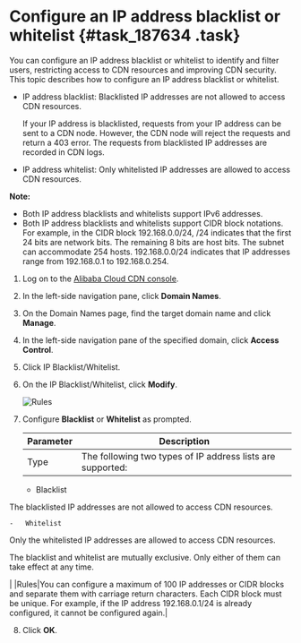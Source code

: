 # Configure an IP address blacklist or whitelist {#task_187634 .task}

You can configure an IP address blacklist or whitelist to identify and filter users, restricting access to CDN resources and improving CDN security. This topic describes how to configure an IP address blacklist or whitelist.

-   IP address blacklist: Blacklisted IP addresses are not allowed to access CDN resources.

    If your IP address is blacklisted, requests from your IP address can be sent to a CDN node. However, the CDN node will reject the requests and return a 403 error. The requests from blacklisted IP addresses are recorded in CDN logs.

-   IP address whitelist: Only whitelisted IP addresses are allowed to access CDN resources.

**Note:** 

-   Both IP address blacklists and whitelists support IPv6 addresses.
-   Both IP address blacklists and whitelists support CIDR block notations. For example, in the CIDR block 192.168.0.0/24, /24 indicates that the first 24 bits are network bits. The remaining 8 bits are host bits. The subnet can accommodate 254 hosts. 192.168.0.0/24 indicates that IP addresses range from 192.168.0.1 to 192.168.0.254.

1.  Log on to the [Alibaba Cloud CDN console](https://partners-intl.aliyun.com/login-required#cdn).
2.  In the left-side navigation pane, click **Domain Names**.
3.  On the Domain Names page, find the target domain name and click **Manage**.
4.  In the left-side navigation pane of the specified domain, click **Access Control**.
5.  Click IP Blacklist/Whitelist.
6.  On the IP Blacklist/Whitelist, click **Modify**. 

    ![Rules](http://static-aliyun-doc.oss-cn-hangzhou.aliyuncs.com/assets/img/5153/15665335707283_en-US.png)

7.  Configure **Blacklist** or **Whitelist** as prompted. 

    |Parameter|Description|
    |---------|-----------|
    |Type| The following two types of IP address lists are supported:

    -   Blacklist

The blacklisted IP addresses are not allowed to access CDN resources.

    -   Whitelist

Only the whitelisted IP addresses are allowed to access CDN resources.

 The blacklist and whitelist are mutually exclusive. Only either of them can take effect at any time.

 |
    |Rules|You can configure a maximum of 100 IP addresses or CIDR blocks and separate them with carriage return characters. Each CIDR block must be unique. For example, if the IP address 192.168.0.1/24 is already configured, it cannot be configured again.|

8.  Click **OK**.

